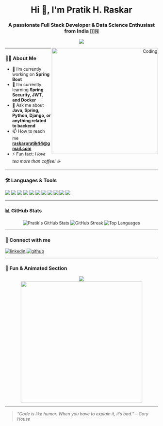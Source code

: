 <h1 align="center">Hi 👋, I'm Pratik H. Raskar</h1>
<h3 align="center">A passionate Full Stack Developer & Data Science Enthusiast from India 🇮🇳</h3>

<p align="center">
  <img src="https://readme-typing-svg.demolab.com?font=Fira+Code&weight=500&size=24&pause=1000&color=FF5722&center=true&vCenter=true&multiline=true&width=600&height=80&lines=👨‍💻+Java+%7C+Spring+Boot+%7C+Python+%7C+Django;🌐+Full+Stack+Developer+%7C+Backend+Specialist;📊+Data+Science+%7C+Machine+Learning+Enthusiast;🔥+Always+learning+and+building+new+things!" />
</p>


<p align="right">
  <img align="right" alt="Coding" width="350" src="https://cdn.dribbble.com/users/1162077/screenshots/3848914/programmer.gif" />
</p>

---

### 👨‍💻 About Me

- 🔭 I’m currently working on **Spring Boot**
- 🌱 I’m currently learning **Spring Security, JWT, and Docker**
- 💬 Ask me about **Java, Spring, Python, Django, or anything related to backend**
- 📫 How to reach me **raskarpratik44@gmail.com**
- ⚡ Fun fact: *I love tea more than coffee! ☕*

---

### 🛠️ Languages & Tools

<p>
  <img src="https://img.shields.io/badge/Java-%23ED8B00.svg?style=for-the-badge&logo=java&logoColor=white"/>
  <img src="https://img.shields.io/badge/SpringBoot-%236DB33F.svg?style=for-the-badge&logo=springboot&logoColor=white"/>
  <img src="https://img.shields.io/badge/Python-%2314354C.svg?style=for-the-badge&logo=python&logoColor=white"/>
  <img src="https://img.shields.io/badge/Django-%23092E20.svg?style=for-the-badge&logo=django&logoColor=white"/>
  <img src="https://img.shields.io/badge/PostgreSQL-%23336791.svg?style=for-the-badge&logo=postgresql&logoColor=white"/>
  <img src="https://img.shields.io/badge/MySQL-%2300f.svg?style=for-the-badge&logo=mysql&logoColor=white"/>
  <img src="https://img.shields.io/badge/Postman-%23FF6C37.svg?style=for-the-badge&logo=postman&logoColor=white"/>
  <img src="https://img.shields.io/badge/HTML5-%23E34F26.svg?style=for-the-badge&logo=html5&logoColor=white"/>
  <img src="https://img.shields.io/badge/CSS3-%231572B6.svg?style=for-the-badge&logo=css3&logoColor=white"/>
  <img src="https://img.shields.io/badge/JavaScript-%23F7DF1E.svg?style=for-the-badge&logo=javascript&logoColor=black"/>
  <img src="https://img.shields.io/badge/JSP-%23ffb400.svg?style=for-the-badge&logo=java&logoColor=white"/>
</p>

---

### 📊 GitHub Stats

<p align="center">
  <img src="https://github-readme-stats.vercel.app/api?username=pratikraskar45&show_icons=true&theme=radical" alt="Pratik's GitHub Stats" />
  <img src="https://github-readme-streak-stats.herokuapp.com/?user=pratikraskar45&theme=radical" alt="GitHub Streak" />
  <img src="https://github-readme-stats.vercel.app/api/top-langs/?username=pratikraskar45&layout=compact&theme=radical" alt="Top Languages" />
</p>

---

### 🔗 Connect with me

<p align="left">
  <a href="https://www.linkedin.com/in/pratik-raskar-4b22b71a3/" target="blank">
    <img align="center" src="https://img.shields.io/badge/LinkedIn-blue?style=for-the-badge&logo=linkedin&logoColor=white" alt="linkedin"/>
  </a>
  <a href="https://github.com/pratikraskar45" target="blank">
    <img align="center" src="https://img.shields.io/badge/GitHub-black?style=for-the-badge&logo=github&logoColor=white" alt="github"/>
  </a>
</p>

---

### 🎯 Fun & Animated Section

<p align="center">
  <img src="https://github-profile-trophy.vercel.app/?username=pratikraskar45&theme=radical&no-frame=true&no-bg=true&margin-w=4" />
  <br/>
  <img src="https://media.giphy.com/media/qgQUggAC3Pfv687qPC/giphy.gif" width="400"/>
</p>

---

> *“Code is like humor. When you have to explain it, it’s bad.” – Cory House*
